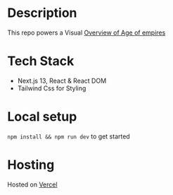 # Description

This repo powers a Visual [Overview of Age of empires](https://aoe-explorer.vercel.app/)

# Tech Stack

-   Next.js 13, React & React DOM
-   Tailwind Css for Styling

# Local setup

`npm install && npm run dev` to get started

# Hosting

Hosted on [Vercel](https://vercel.com/)
